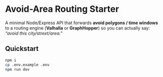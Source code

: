 # Avoid-Area Routing Starter


A minimal Node/Express API that forwards **avoid polygons / time windows** to a routing engine (**Valhalla** or **GraphHopper**) so you can actually say: *“avoid this city/street/area.”*


## Quickstart


```bash
npm i
cp .env.example .env
npm run dev
